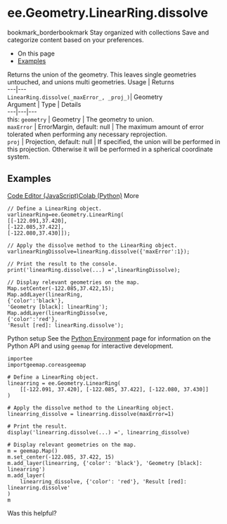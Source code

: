  
#  ee.Geometry.LinearRing.dissolve
bookmark_borderbookmark Stay organized with collections  Save and categorize content based on your preferences.
  * On this page
  * [Examples](https://developers.google.com/earth-engine/apidocs/ee-geometry-linearring-dissolve#examples)


Returns the union of the geometry. This leaves single geometries untouched, and unions multi geometries.
Usage | Returns  
---|---  
`LinearRing.dissolve(_maxError_, _proj_)`|  Geometry  
Argument | Type | Details  
---|---|---  
this: `geometry` | Geometry | The geometry to union.  
`maxError` | ErrorMargin, default: null | The maximum amount of error tolerated when performing any necessary reprojection.  
`proj` | Projection, default: null | If specified, the union will be performed in this projection. Otherwise it will be performed in a spherical coordinate system.  
## Examples
[Code Editor (JavaScript)](https://developers.google.com/earth-engine/apidocs/ee-geometry-linearring-dissolve#code-editor-javascript-sample)[Colab (Python)](https://developers.google.com/earth-engine/apidocs/ee-geometry-linearring-dissolve#colab-python-sample) More
```
// Define a LinearRing object.
varlinearRing=ee.Geometry.LinearRing(
[[-122.091,37.420],
[-122.085,37.422],
[-122.080,37.430]]);

// Apply the dissolve method to the LinearRing object.
varlinearRingDissolve=linearRing.dissolve({'maxError':1});

// Print the result to the console.
print('linearRing.dissolve(...) =',linearRingDissolve);

// Display relevant geometries on the map.
Map.setCenter(-122.085,37.422,15);
Map.addLayer(linearRing,
{'color':'black'},
'Geometry [black]: linearRing');
Map.addLayer(linearRingDissolve,
{'color':'red'},
'Result [red]: linearRing.dissolve');
```
Python setup
See the [ Python Environment](https://developers.google.com/earth-engine/guides/python_install) page for information on the Python API and using `geemap` for interactive development.
```
importee
importgeemap.coreasgeemap
```
```
# Define a LinearRing object.
linearring = ee.Geometry.LinearRing(
    [[-122.091, 37.420], [-122.085, 37.422], [-122.080, 37.430]]
)

# Apply the dissolve method to the LinearRing object.
linearring_dissolve = linearring.dissolve(maxError=1)

# Print the result.
display('linearring.dissolve(...) =', linearring_dissolve)

# Display relevant geometries on the map.
m = geemap.Map()
m.set_center(-122.085, 37.422, 15)
m.add_layer(linearring, {'color': 'black'}, 'Geometry [black]: linearring')
m.add_layer(
    linearring_dissolve, {'color': 'red'}, 'Result [red]: linearring.dissolve'
)
m
```

Was this helpful?
